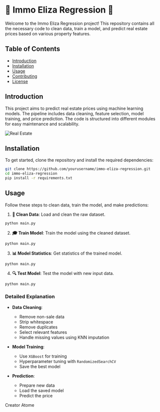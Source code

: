 
# 🏡 Immo Eliza Regression 🏡

Welcome to the Immo Eliza Regression project! This repository contains all the necessary code to clean data, train a model, and predict real estate prices based on various property features. 

## Table of Contents

- [Introduction](#introduction)
- [Installation](#installation)
- [Usage](#usage)
- [Contributing](#contributing)
- [License](#license)

## Introduction

This project aims to predict real estate prices using machine learning models. The pipeline includes data cleaning, feature selection, model training, and price prediction. The code is structured into different modules for easy maintenance and scalability.

![Real Estate](https://miro.medium.com/v2/resize:fit:1000/1*1C3GnoY-FzhqzL0MzTlWyQ.gif)

## Installation

To get started, clone the repository and install the required dependencies:

```bash
git clone https://github.com/yourusername/immo-eliza-regression.git
cd immo-eliza-regression
pip install -r requirements.txt
```

## Usage

Follow these steps to clean data, train the model, and make predictions:

1. **🧹 Clean Data**: Load and clean the raw dataset.

```bash
python main.py
```

2. **🎓 Train Model**: Train the model using the cleaned dataset.
   
```bash
python main.py
```

3. **📊 Model Statistics**: Get statistics of the trained model.
   
```bash
python main.py
```

4. **🔍 Test Model**: Test the model with new input data.
   
```bash
python main.py
```

### Detailed Explanation

- **Data Cleaning**: 
   - Remove non-sale data
   - Strip whitespace
   - Remove duplicates
   - Select relevant features
   - Handle missing values using KNN imputation

- **Model Training**:
   - Use `XGBoost` for training
   - Hyperparameter tuning with `RandomizedSearchCV`
   - Save the best model

- **Prediction**:
   - Prepare new data
   - Load the saved model
   - Predict the price

Creator Atome
